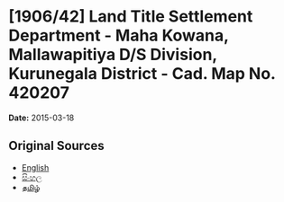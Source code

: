 # [1906/42] Land Title Settlement Department - Maha Kowana, Mallawapitiya D/S Division, Kurunegala District - Cad. Map No. 420207

**Date:** 2015-03-18

## Original Sources

- [English](https://documents.gov.lk/view/extra-gazettes/2015/3/1906-42_E.pdf)
- [සිංහල](https://documents.gov.lk/view/extra-gazettes/2015/3/1906-42_S.pdf)
- [தமிழ்](https://documents.gov.lk/view/extra-gazettes/2015/3/1906-42_T.pdf)
